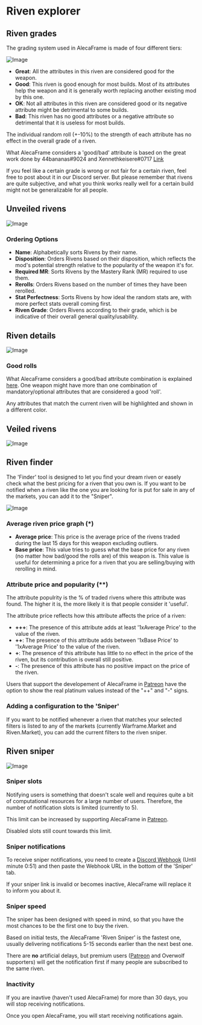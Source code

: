 # Riven explorer

## Riven grades

The grading system used in AlecaFrame is made of four different tiers:

![Image](./assets/RivenGrades.webp)

- **Great**: All the attributes in this riven are considered good for the weapon.
- **Good**: This riven is good enough for most builds. Most of its attributes help the weapon and it is generally worth replacing another existing mod by this one.
- **OK**: Not all attributes in this riven are considered good or its negative attribute might be detrimental to some builds.
- **Bad**: This riven has no good attributes or a negative attribute so detrimental that it is useless for most builds.

The individual random roll (+-10%) to the strength of each attribute has no effect in the overall grade of a riven.

What AlecaFrame considers a 'good/bad' attribute is based on the great work done by 44bananas#9024 and Xennethkeisere#0717 [Link](https://docs.google.com/spreadsheets/d/1zbaeJBuBn44cbVKzJins_E3hTDpnmvOk8heYN-G8yy8)

If you feel like a certain grade is wrong or not fair for a certain riven, feel free to post about it in our Discord server. But please remember that rivens are quite subjective, and what you think works really well for a certain build might not be generalizable for all people.

## Unveiled rivens

![Image](./assets/UnveiledRivens.webp)

### Ordering Options

- **Name**: Alphabetically sorts Rivens by their name.
- **Disposition**: Orders Rivens based on their disposition, which reflects the mod's potential strength relative to the popularity of the weapon it's for.
- **Required MR**: Sorts Rivens by the Mastery Rank (MR) required to use them.
- **Rerolls**: Orders Rivens based on the number of times they have been rerolled.
- **Stat Perfectness**: Sorts Rivens by how ideal the random stats are, with more perfect stats overall coming first.
- **Riven Grade**: Orders Rivens according to their grade, which is be indicative of their overall general quality/usability.

## Riven details

![Image](./assets/RivenDetails.webp)

### Good rolls

What AlecaFrame considers a good/bad attribute combination is explained [here](#riven-grades).
One weapon might have more than one combination of mandatory/optional attributes that are considered a good 'roll'.

Any attributes that match the current riven will be highlighted and shown in a different color.

## Veiled rivens

![Image](./assets/VeiledRivens.webp)

## Riven finder

The 'Finder' tool is designed to let you find your dream riven or easely check what the best pricing for a riven that you own is. If you want to be notified when a riven like the one you are looking for is put for sale in any of the markets, you can add it to the "Sniper".

![Image](./assets/RivenFinder.webp)

### Average riven price graph (*)

- **Average price**: This price is the average price of the rivens traded during the last 15 days for this weapon excluding outliers.
- **Base price**: This value tries to guess what the base price for any riven (no matter how bad/good the rolls are) of this weapon is. This value is useful for determining a price for a riven that you are selling/buying with rerolling in mind.

### Attribute price and popularity (**)

The attribute populrity is the % of traded rivens where this attribute was found. The higher it is, the more likely it is that people consider it 'useful'.

The attribute price reflects how this attribute affects the price of a riven:
- **+++**: The presence of this attribute adds at least '1xAverage Price' to the value of the riven.
- **++**: The presence of this attribute adds between '1xBase Price' to '1xAverage Price' to the value of the riven.
- **+**: The presence of this attribute has little to no effect in the price of the riven, but its contribution is overall still positive.
- **-**: The presence of this attribute has no positive impact on the price of the riven.

Users that support the developement of AlecaFrame in [Patreon](https://www.patreon.com/AlecaFrame) have the option to show the real platinum values instead of the "++" and "-" signs.

### Adding a configuration to the 'Sniper'

If you want to be notified whenever a riven that matches your selected filters is listed to any of the markets (currently Warframe.Market and Riven.Market), you can add the current filters to the riven sniper.

## Riven sniper

![Image](./assets/RivenSniper.webp)

### Sniper slots

Notifying users is something that doesn't scale well and requires quite a bit of computational resources for a large number of users. Therefore, the number of notification slots is limited (currently to 5).

This limit can be increased by supporting AlecaFrame in [Patreon](https://www.patreon.com/AlecaFrame).

Disabled slots still count towards this limit.

### Sniper notifications

To receive sniper notifications, you need to create a [Discord Webhook](https://www.youtube.com/watch?v=fKksxz2Gdnc) (Until minute 0:51) and then paste the Webhook URL in the bottom of the 'Sniper' tab.

If your sniper link is invalid or becomes inactive, AlecaFrame will replace it to inform you about it.

### Sniper speed

The sniper has been designed with speed in mind, so that you have the most chances to be the first one to buy the riven.

Based on initial tests, the AlecaFrame 'Riven Sniper' is the fastest one, usually delivering notifications 5-15 seconds earlier than the next best one.

There are **no** artificial delays, but premium users ([Patreon](https://www.patreon.com/AlecaFrame) and Overwolf supporters) will get the notification first if many people are subscribed to the same riven.

### Inactivity

If you are inavtive (haven't used AlecaFrame) for more than 30 days, you will stop receiving notifications.

Once you open AlecaFrame, you will start receiving notifications again.


